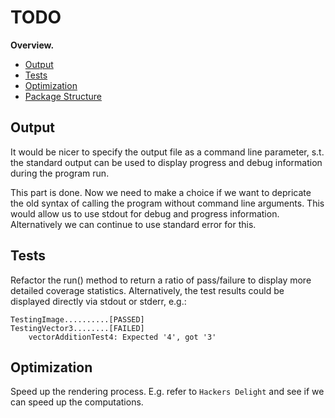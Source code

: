 # TODO

**Overview.**
- [Output](#output)
- [Tests](#tests)
- [Optimization](#optimization)
- [Package Structure](#package-structure)

## Output

It would be nicer to specify the output file as a command line parameter, s.t. the standard output can be used to display progress and debug information during the program run.

This part is done. Now we need to make a choice if we want to depricate the old syntax of calling the program without command line arguments. This would allow us to use stdout for debug and progress information. Alternatively we can continue to use standard error for this.

## Tests

Refactor the run() method to return a ratio of pass/failure to display more detailed coverage statistics. Alternatively, the test results could be displayed directly via stdout or stderr, e.g.:

```
TestingImage..........[PASSED]
TestingVector3........[FAILED]
    vectorAdditionTest4: Expected '4', got '3' 
```

## Optimization

Speed up the rendering process. E.g. refer to `Hackers Delight` and see if we can speed up the computations.